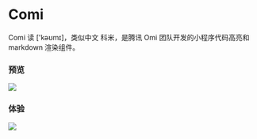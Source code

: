 # Comi

Comi 读 ['kəʊmɪ]，类似中文 科米，是腾讯 Omi 团队开发的小程序代码高亮和 markdown 渲染组件。


### 预览

![](https://github.com/Tencent/omi/raw/master/assets/comi.jpg)

### 体验

![](https://github.com/Tencent/omi/raw/master/assets/omi-cloud.jpg)

